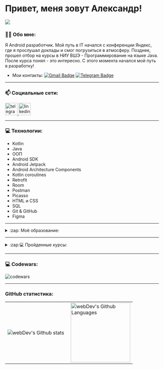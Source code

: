 # Привет, меня зовут Александр!

![](https://komarev.com/ghpvc/?username=kuchumof)

### :man_technologist: Обо мне:

Я Android разработчик.
Мой путь в IT начался с конференции Яндекс, где я прослушал доклады и смог погрузиться в атмосферу. 
Позднее, прошел отбор на курсы в НИУ ВШЭ - Программирование на языке Java. После курса понял - это интересно.
С этого момента начался мой путь в разработку!
- Мои контакты: [![Gmail Badge](https://img.shields.io/badge/-Gmail-red?style=flat&logo=Gmail&logoColor=white)](mailto:kuchumof@gmail.com)
                [![Telegram Badge](https://img.shields.io/badge/-AleksandrK-blue?style=flat&logo=Telegram&logoColor=white)](https://t.me/Sergeye4)
---

### :mailbox: Социальные сети:

  <div id="badges">
  <a href="https://t.me/Sergeye4" target="_blank">
      <img src="https://cdn-icons-png.flaticon.com/512/2111/2111646.png" width="40" height="40" alt="telegram group" />
    </a>   
    <a href="https://www.linkedin.com/in/kuchumov/" target="_blank">
      <img src="https://cdn-icons-png.flaticon.com/512/2504/2504799.png" width="40" height="40" alt="linkedin" />
    </a>
  </div>

---

### 💻 Технологии:
- Kotlin
- Java
- ООП
- Android SDK
- Android Jetpack
- Android Architecture Components
- Kotlin coroutines
- Retrofit
- Room
- Postman
- Picasso
- HTML и CSS
- SQL
- Git & GitHub
- Figma


---

<details>
<summary>:zap: Моё образование:</summary>
<p> Пермский Государственный Технический Университет (ПГТУ) </p>
<p> Специализация - Технологические машины и оборудование </p>
<p> Сроки обучения: 2016 - 2021 </p>
</details>

---

<details>
<summary>:zap:💻 Пройденные курсы:</summary>

| Курсы                                                           |
| ----------------------------------------------------------------|
| Пермский университет / Разработка приложений для Android        |
| НИУ ВШЭ / Программирование на языке Java                        |
| udemy.com/Git: Полный курс для начинающих и не только           |
| udemy.com/Основы HTML Базовый курс                              |
| udemy.com/Основы HTML и CSS с нуля                              |
| udemy.com/Java для начинающих: с нуля до сертификата Oracle     |
| udemy.com/Java – получи Чёрный Пояс!                            |
| udemy.com/SQL для начинающих: с нуля до сертификата Oracle      |
</details>

---

### 💻 Codewars:

![codewars](https://www.codewars.com/users/kuchumof/badges/large)

---

### GitHub статистика:

<table>
  <tr>
    <td>
      <img align="left" src="http://github-readme-streak-stats.herokuapp.com?user=kuchumof&theme=dark&background=000000" alt="webDev's Github stats" />
    </td>
    <td>
      <img height="195px" align="right" alt="webDev's Github Languages" src="https://github-readme-stats-sigma-five.vercel.app/api/top-langs/?username=kuchumof&layout=compact&theme=vision-friendly-dark" />
    </td>
  </tr>
</table>
